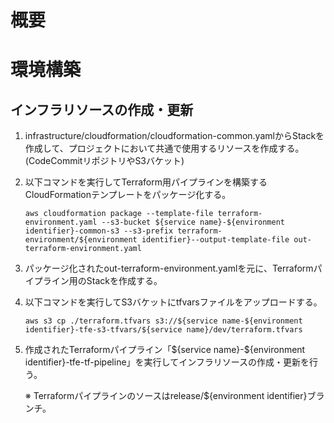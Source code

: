 # 概要

# 環境構築
## インフラリソースの作成・更新
1. infrastructure/cloudformation/cloudformation-common.yamlからStackを作成して、プロジェクトにおいて共通で使用するリソースを作成する。(CodeCommitリポジトリやS3バケット)
2. 以下コマンドを実行してTerraform用パイプラインを構築するCloudFormationテンプレートをパッケージ化する。
    ```
    aws cloudformation package --template-file terraform-environment.yaml --s3-bucket ${service name}-${environment identifier}-common-s3 --s3-prefix terraform-environment/${environment identifier}--output-template-file out-terraform-environment.yaml
    ```

3. パッケージ化されたout-terraform-environment.yamlを元に、Terraformパイプライン用のStackを作成する。

4. 以下コマンドを実行してS3バケットにtfvarsファイルをアップロードする。
    ```
    aws s3 cp ./terraform.tfvars s3://${service name-${environment identifier}-tfe-s3-tfvars/${service name}/dev/terraform.tfvars
    ```
5. 作成されたTerraformパイプライン「\${service name}-${environment identifier}-tfe-tf-pipeline」を実行してインフラリソースの作成・更新を行う。

    ※ Terraformパイプラインのソースはrelease/${environment identifier}ブランチ。
